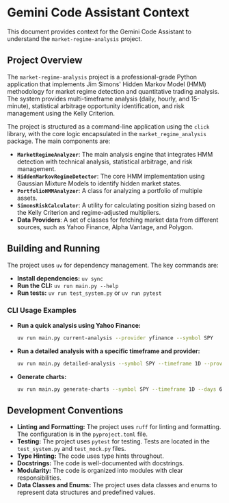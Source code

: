 # Gemini Code Assistant Context

This document provides context for the Gemini Code Assistant to understand the `market-regime-analysis` project.

## Project Overview

The `market-regime-analysis` project is a professional-grade Python application that implements Jim Simons' Hidden Markov Model (HMM) methodology for market regime detection and quantitative trading analysis. The system provides multi-timeframe analysis (daily, hourly, and 15-minute), statistical arbitrage opportunity identification, and risk management using the Kelly Criterion.

The project is structured as a command-line application using the `click` library, with the core logic encapsulated in the `market_regime_analysis` package. The main components are:

* **`MarketRegimeAnalyzer`**: The main analysis engine that integrates HMM detection with technical analysis, statistical arbitrage, and risk management.
* **`HiddenMarkovRegimeDetector`**: The core HMM implementation using Gaussian Mixture Models to identify hidden market states.
* **`PortfolioHMMAnalyzer`**: A class for analyzing a portfolio of multiple assets.
* **`SimonsRiskCalculator`**: A utility for calculating position sizing based on the Kelly Criterion and regime-adjusted multipliers.
* **Data Providers**: A set of classes for fetching market data from different sources, such as Yahoo Finance, Alpha Vantage, and Polygon.

## Building and Running

The project uses `uv` for dependency management. The key commands are:

* **Install dependencies:** `uv sync`
* **Run the CLI:** `uv run main.py --help`
* **Run tests:** `uv run test_system.py` or `uv run pytest`

### CLI Usage Examples

* **Run a quick analysis using Yahoo Finance:**

    ```bash
    uv run main.py current-analysis --provider yfinance --symbol SPY
    ```

* **Run a detailed analysis with a specific timeframe and provider:**

    ```bash
    uv run main.py detailed-analysis --symbol SPY --timeframe 1D --provider alphavantage --api-key YOUR_KEY
    ```

* **Generate charts:**

    ```bash
    uv run main.py generate-charts --symbol SPY --timeframe 1D --days 60 --provider yfinance
    ```

## Development Conventions

* **Linting and Formatting:** The project uses `ruff` for linting and formatting. The configuration is in the `pyproject.toml` file.
* **Testing:** The project uses `pytest` for testing. Tests are located in the `test_system.py` and `test_mock.py` files.
* **Type Hinting:** The code uses type hints throughout.
* **Docstrings:** The code is well-documented with docstrings.
* **Modularity:** The code is organized into modules with clear responsibilities.
* **Data Classes and Enums:** The project uses data classes and enums to represent data structures and predefined values.
